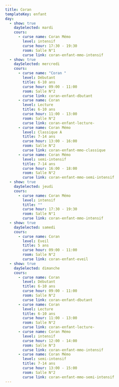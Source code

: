 ```yaml
---
title: Coran
templateKey: enfant
day:
  - show: true
    daySelected: mardi
    cours:
      - curse name: Coran Mémo
        level: intensif
        curse hour: 17:30 - 19:30
        room: Salle N°1
        curse link: coran-enfant-mmo-intensif
  - show: true
    daySelected: mercredi
    cours:
      - curse name: "Coran "
        level: Débutant
        title: 6-10 ans
        curse hour: 09:00 - 11:00
        room: Salle N°2
        curse link: coran-enfant-dbutant
      - curse name: Coran
        level: Lecture
        title: 6-10 ans
        curse hour: 11:00 - 13:00
        room: Salle N°2
        curse link: coran-enfant-lecture-
      - curse name: Coran Mémo
        level: Classique A
        title: 7-14 ans
        curse hour: 13:00 - 16:00
        room: Salle N°2
        curse link: coran-enfant-mmo-classique
      - curse name: Coran Mémo
        level: semi-intensif
        title: 7-14 ans
        curse hour: 16:00 - 18:00
        room: Salle N°2
        curse link: coran-enfant-mmo-semi-intensif
  - show: true
    daySelected: jeudi
    cours:
      - curse name: Coran Mémo
        level: intensif
        title: ""
        curse hour: 17:30 - 19:30
        room: Salle N°1
        curse link: coran-enfant-mmo-intensif
  - show: true
    daySelected: samedi
    cours:
      - curse name: Coran
        level: Eveil
        title: 5 ans
        curse hour: 09:00 - 11:00
        room: Salle N°2
        curse link: coran-enfant-eveil
  - show: true
    daySelected: dimanche
    cours:
      - curse name: Coran
        level: Débutant
        title: 6-10 ans
        curse hour: 09:00 - 11:00
        room: Salle N°2
        curse link: coran-enfant-dbutant
      - curse name: Coran
        level: Lecture
        title: 6-10 ans
        curse hour: 11:00 - 13:00
        room: Salle N°2
        curse link: coran-enfant-lecture-
      - curse name: Coran Mémo
        level: intensif
        curse hour: 12:00 - 14:00
        room: Salle N°3
        curse link: coran-enfant-mmo-intensif
      - curse name: Coran Mémo
        level: semi-intensif
        title: 7-14 ans
        curse hour: 13:00 - 15:00
        room: Salle N°2
        curse link: coran-enfant-mmo-semi-intensif
---
```

